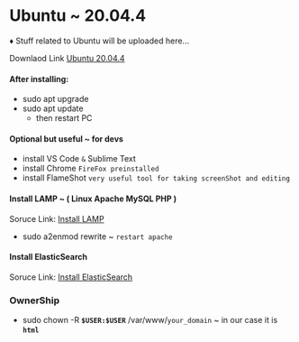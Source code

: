 # Ubuntu ~ 20.04.4

♦ Stuff related to Ubuntu will be uploaded here...

Downlaod Link [Ubuntu 20.04.4](https://releases.ubuntu.com/20.04.4/)

#### After installing:
* sudo apt upgrade
* sudo apt update
  * then restart PC

#### Optional but useful ~ for devs
* install VS Code `&` Sublime Text
* install Chrome `FireFox preinstalled`
* install FlameShot `very useful tool for taking screenShot and editing`

#### Install LAMP ~ ( Linux Apache MySQL PHP ) 
Soruce Link: [Install LAMP](https://www.digitalocean.com/community/tutorials/how-to-install-linux-apache-mysql-php-lamp-stack-on-ubuntu-20-04)
* sudo a2enmod rewrite ~ `restart apache`

#### Install ElasticSearch
Soruce Link: [Install ElasticSearch](https://www.digitalocean.com/community/tutorials/how-to-install-and-configure-elasticsearch-on-ubuntu-20-04)

### OwnerShip
* sudo chown -R **`$USER:$USER`** /var/www/`your_domain` ~ in our case it is **`html`**
